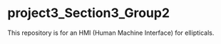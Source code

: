 # project3_Section3_Group2

This repository is for an HMI (Human Machine Interface) for ellipticals.
